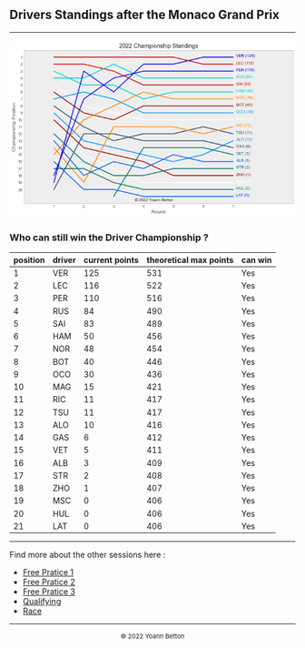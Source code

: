 ## Drivers Standings after the Monaco Grand Prix

---

<img src="/output/2022-05-29_Monaco_Grand_Prix/drivers_standings_championship_white.png?raw=true"/>

### Who can still win the Driver Championship ?

| position | driver | current points | theoretical max points | can win |
| -------- | ------ | -------------- | ---------------------- | ------- |
| 1        | VER    | 125            | 531                    | Yes     |
| 2        | LEC    | 116            | 522                    | Yes     |
| 3        | PER    | 110            | 516                    | Yes     |
| 4        | RUS    | 84             | 490                    | Yes     |
| 5        | SAI    | 83             | 489                    | Yes     |
| 6        | HAM    | 50             | 456                    | Yes     |
| 7        | NOR    | 48             | 454                    | Yes     |
| 8        | BOT    | 40             | 446                    | Yes     |
| 9        | OCO    | 30             | 436                    | Yes     |
| 10       | MAG    | 15             | 421                    | Yes     |
| 11       | RIC    | 11             | 417                    | Yes     |
| 12       | TSU    | 11             | 417                    | Yes     |
| 13       | ALO    | 10             | 416                    | Yes     |
| 14       | GAS    | 6              | 412                    | Yes     |
| 15       | VET    | 5              | 411                    | Yes     |
| 16       | ALB    | 3              | 409                    | Yes     |
| 17       | STR    | 2              | 408                    | Yes     |
| 18       | ZHO    | 1              | 407                    | Yes     |
| 19       | MSC    | 0              | 406                    | Yes     |
| 20       | HUL    | 0              | 406                    | Yes     |
| 21       | LAT    | 0              | 406                    | Yes     |

--- 

Find more about the other sessions here :
  - [Free Pratice 1](/page/FP1/2022-05-29_Monaco_Grand_Prix)  
  - [Free Pratice 2](/page/FP2/2022-05-29_Monaco_Grand_Prix) 
  - [Free Pratice 3](/page/FP3/2022-05-29_Monaco_Grand_Prix)
  - [Qualifying](/page/Qualifying/2022-05-29_Monaco_Grand_Prix) 
  - [Race](/page/Race/2022-05-29_Monaco_Grand_Prix)

---

<div style="text-align: center">
  <p style="font-size:11px">&copy; 2022 Yoann Betton</p>
</div>

<!-- ---

<p style="font-size:11px">Page generated from <a href="https://github.com/yoannbtn/yoannbtn.github.io">github.com/yoannbtn</a>.</p> -->